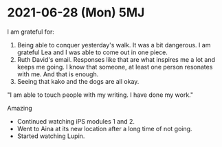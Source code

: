# 2021-06-28 (Mon) 5MJ

I am grateful for:

1. Being able to conquer yesterday's walk. It was a bit dangerous. I am grateful Lea and I was able to come out in one piece.
2. Ruth David's email. Responses like that are what inspires me a lot and keeps me going. I know that someone, at least one person resonates with me. And that is enough.
3. Seeing that kako and the dogs are all okay.

"I am able to touch people with my writing. I have done my work."

Amazing

- Continued watching iPS modules 1 and 2.
- Went to Aina at its new location after a long time of not going.
- Started watching Lupin.

